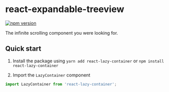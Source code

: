# react-expandable-treeview 
[![npm version](https://badge.fury.io/js/react-lazy-container.svg)](https://badge.fury.io/js/react-lazy-container)

The infinite scrolling component you were looking for.

## Quick start
1. Install the package using `yarn add react-lazy-container` or `npm install react-lazy-container`

2. Import the `LazyContainer` component

```javascript 
import LazyContainer from 'react-lazy-container';
```
